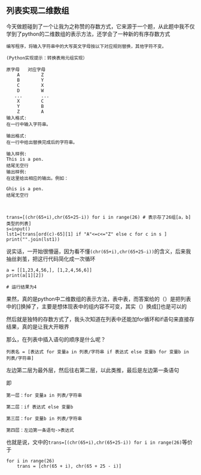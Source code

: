 ## 列表实现二维数组

今天做题碰到了一个让我为之称赞的存数方式，它来源于一个题，从此题中我不仅学到了python的二维数组的表示方法，还学会了一种新的有序存数方式  

```
编写程序，将输入字符串中的大写英文字母按以下对应规则替换，其他字符不变。

(Python实现提示：转换表用元组实现）

原字母   对应字母
    A        Z
    B        Y
    C        X
    D        W
   ...       ...
    X        C
    Y        B
    Z        A
输入格式:
在一行中输入字符串。

输出格式:
在一行中给出替换完成后的字符串。

输入样例:
This is a pen.
结尾无空行
输出样例:
在这里给出相应的输出。例如：

Ghis is a pen.
结尾无空行



trans=[(chr(65+i),chr(65+25-i)) for i in range(26) # 表示存了26组[a，b]类型的列表]
s=input()
lst1=[trans[ord(c)-65][1] if "A"<=c<="Z" else c for c in s ]
print("".join(lst1))

```

说实话，一开始很懵逼，因为看不懂`(chr(65+i),chr(65+25-i))`的含义，后来我抽丝剥茧，把这行代码简化成一次循环  

```
a = [[1,23,4,56,], [1,2,4,56,6]]
print(a[1][2])

# 运行结果为4
```

果然，真的是python中二维数组的表示方法，表中表，而答案给的（）是把列表中的[]换掉了，主要是想体现表中的组内容不可变，其实（）换成[]也是可以的  

然后就是独特的存数方式了，我头次知道在列表中还能加for循环和if语句来直接存结果，真的是让我大开眼界  

那么，在列表中插入语句的顺序是什么呢？  

`列表名 = [表达式 for 变量a in 列表/字符串 if 表达式 else 变量b for 变量b in 列表/字符串]  `  

左边第二层为最外层，然后往右第二层，以此类推，最后是左边第一条语句

即  

```
第一层：for 变量a in 列表/字符串

第二层：if 表达式 else 变量b

第三层：for 变量b in 列表/字符串

第四层：左边第一条语句->表达式
```

也就是说，文中的`trans=[(chr(65+i),chr(65+25-i)) for i in range(26)`等价于  

```
for i in range(26)
    trans = [chr(65 + i), chr(65 + 25 - i)]
```

















